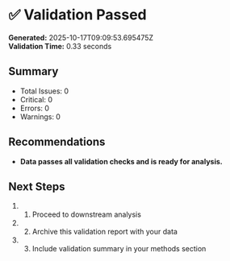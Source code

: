 # ✅ Validation Passed

**Generated:** 2025-10-17T09:09:53.695475Z  
**Validation Time:** 0.33 seconds

## Summary

- Total Issues: 0
- Critical: 0
- Errors: 0
- Warnings: 0

## Recommendations

- **Data passes all validation checks and is ready for analysis.**

## Next Steps

1. 1. Proceed to downstream analysis
2. 2. Archive this validation report with your data
3. 3. Include validation summary in your methods section